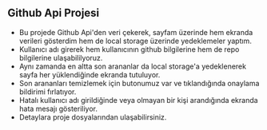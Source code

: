 ## Github Api Projesi

- Bu projede Github Api'den veri çekerek, sayfam üzerinde hem ekranda verileri gösterdim hem de local storage üzerinde yedeklemeler yaptım. 
- Kullanıcı adı girerek hem kullanıcının github bilgilerine hem de repo bilgilerine ulaşabililyoruz.
- Aynı zamanda en altta son arananlar da local storage'a yedeklenerek sayfa her yüklendiğinde ekranda tutuluyor.
- Son arananları temizlemek için butonumuz var ve tıklandığında onaylama bildirimi fırlatıyor.
- Hatalı kullanıcı adı girildiğinde veya olmayan bir kişi arandığında ekranda hata mesajı gösteriliyor.
- Detaylara proje dosyalarından ulaşabilirsiniz.
